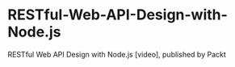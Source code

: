 # RESTful-Web-API-Design-with-Node.js
RESTful Web API Design with Node.js [video], published by Packt
